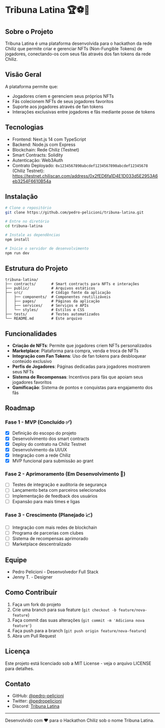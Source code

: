 # Tribuna Latina 🏆⚽🏀

## Sobre o Projeto

Tribuna Latina é uma plataforma desenvolvida para o hackathon da rede Chiliz que permite criar e gerenciar NFTs (Non-Fungible Tokens) de jogadores, conectando-os com seus fãs através dos fan tokens da rede Chiliz.

## Visão Geral

A plataforma permite que:
- Jogadores criem e gerenciem seus próprios NFTs
- Fãs colecionem NFTs de seus jogadores favoritos
- Suporte aos jogadores através de fan tokens 
- Interações exclusivas entre jogadores e fãs mediante posse de tokens

## Tecnologias

- Frontend: Next.js 14 com TypeScript
- Backend: Node.js com Express
- Blockchain: Rede Chiliz (Testnet)
- Smart Contracts: Solidity
- Autenticação: Web3Auth
- Contrato Deployado: `0x1234567890abcdef1234567890abcdef12345678` (Chiliz Testnet): https://testnet.chiliscan.com/address/0x2fED6fa1D4E1D033d5E2953A6eb3254F6610B54a

## Instalação

```bash
# Clone o repositório
git clone https://github.com/pedro-pelicioni/tribuna-latina.git

# Entre no diretório
cd tribuna-latina

# Instale as dependências
npm install

# Inicie o servidor de desenvolvimento
npm run dev
```

## Estrutura do Projeto

```
tribuna-latina/
├── contracts/       # Smart contracts para NFTs e interações
├── public/          # Arquivos estáticos
├── src/             # Código fonte da aplicação
│   ├── components/  # Componentes reutilizáveis
│   ├── pages/       # Páginas da aplicação
│   ├── services/    # Serviços e APIs
│   └── styles/      # Estilos e CSS
├── tests/           # Testes automatizados
└── README.md        # Este arquivo
```

## Funcionalidades

- **Criação de NFTs**: Permite que jogadores criem NFTs personalizados
- **Marketplace**: Plataforma para compra, venda e troca de NFTs
- **Integração com Fan Tokens**: Uso de fan tokens para desbloquear conteúdo exclusivo
- **Perfis de Jogadores**: Páginas dedicadas para jogadores mostrarem seus NFTs
- **Sistema de Recompensas**: Incentivos para fãs que apoiam seus jogadores favoritos
- **Gamificação**: Sistema de pontos e conquistas para engajamento dos fãs

## Roadmap

### Fase 1 - MVP (Concluído ✅)
- [x] Definição do escopo do projeto
- [x] Desenvolvimento dos smart contracts
- [x] Deploy do contrato na Chiliz Testnet
- [x] Desenvolvimento da UI/UX
- [x] Integração com a rede Chiliz
- [x] MVP funcional para submissão ao grant

### Fase 2 - Aprimoramento (Em Desenvolvimento 🚀)
- [ ] Testes de integração e auditoria de segurança
- [ ] Lançamento beta com parceiros selecionados
- [ ] Implementação de feedback dos usuários
- [ ] Expansão para mais times e ligas

### Fase 3 - Crescimento (Planejado 📈)
- [ ] Integração com mais redes de blockchain
- [ ] Programa de parcerias com clubes
- [ ] Sistema de recompensas aprimorado
- [ ] Marketplace descentralizado

## Equipe

- Pedro Pelicioni - Desenvolvedor Full Stack
- Jenny T. - Designer

## Como Contribuir

1. Faça um fork do projeto
2. Crie uma branch para sua feature (`git checkout -b feature/nova-feature`)
3. Faça commit das suas alterações (`git commit -m 'Adiciona nova feature'`)
4. Faça push para a branch (`git push origin feature/nova-feature`)
5. Abra um Pull Request

## Licença

Este projeto está licenciado sob a MIT License - veja o arquivo LICENSE para detalhes.

## Contato

- GitHub: [@pedro-pelicioni](https://github.com/pedro-pelicioni)
- Twitter: [@pedropelicioni](https://x.com/pelicioni_xlm)
- Discord: [Tribuna Latina](https://discord.gg/tribunalatina)

---

Desenvolvido com ❤️ para o Hackathon Chiliz sob o nome Tribuna Latina. 